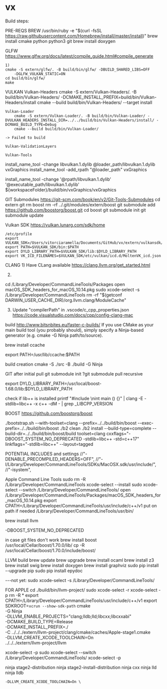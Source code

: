 # vx

Build steps:

PRE-REQS
    BREW
        /usr/bin/ruby -e "$(curl -fsSL https://raw.githubusercontent.com/Homebrew/install/master/install)"
        brew install cmake python python3 git
        brew install doxygen

GLFW
    https://www.glfw.org/docs/latest/compile_guide.html#compile_generate
    
    1) 
    cmake -S extern/glfw/. -B build/bin/glfw/ -DBUILD_SHARED_LIBS=OFF 
        -DGLFW_VULKAN_STATIC=ON
    cd build/bin/glfw/
    make 

VULKAN
    Vulkan-Headers
        cmake -S extern/Vulkan-Headers/. -B build/bin/Vulkan-Headers/ -DCMAKE_INSTALL_PREFIX=build/bin/Vulkan-Headers/install
        cmake --build build/bin/Vulkan-Headers/ --target install

    Vulkan-Loader
        cmake -S extern/Vulkan-Loader/. -B build/bin/Vulkan-Loader/ -DVULKAN_HEADERS_INSTALL_DIR=../../build/bin/Vulkan-Headers/install/ -DCMAKE_BUILD_TYPE=Debug 
        cmake --build build/bin/Vulkan-Loader/ 

    -> Failed to build

    Vulkan-ValidationLayers

    Vulkan-Tools

install_name_tool -change libvulkan.1.dylib @loader_path/libvulkan.1.dylib vxGraphics
install_name_tool -add_rpath "@loader_path" vxGraphics

install_name_tool -change '@rpath/libvulkan.1.dylib' '@executable_path/libvulkan.1.dylib' ${workspaceFolder}/build/bin/vxGraphics/vxGraphics


GIT Submodules
https://git-scm.com/book/en/v2/Git-Tools-Submodules
cd extern
git rm boost
rm -rf ../.git/modules/extern/boost
git submodule add https://github.com/boostorg/boost.git
cd boost
git submodule init
git submodule update

Vulkan SDK
https://vulkan.lunarg.com/sdk/home

    /etc/profile
    export VULKAN_SDK=/Users/vitorciaramella/Documents/GitHub/vx/extern/vulkansdk/macos/macOS
    export PATH=$VULKAN_SDK/bin:$PATH
    export DYLD_LIBRARY_PATH=$VULKAN_SDK/lib:$DYLD_LIBRARY_PATH
    export VK_ICD_FILENAMES=$VULKAN_SDK/etc/vulkan/icd.d/MoltenVK_icd.json


CLANG
    1) Have CLang available
    https://clang.llvm.org/get_started.html

2) 
cd /Library/Developer/CommandLineTools/Packages
open macOS_SDK_headers_for_macOS_10.14.pkg 
sudo xcode-select -s /Library/Developer/CommandLineTools
rm -rf "$(getconf DARWIN_USER_CACHE_DIR)/org.llvm.clang/ModuleCache"

3) Update "compilerPath" in .vscode/c_cpp_properties.json
https://code.visualstudio.com/docs/cpp/config-clang-mac




build
http://www.bitsnbites.eu/faster-c-builds/
If you use CMake as your main build tool (you probably should), simply specify a Ninja-based generator (e.g. cmake -G Ninja path/to/source).

brew install ccache

export PATH=/usr/lib/ccache:$PATH



build creation
cmake -S ./src -B ./build -G Ninja 


GIT after initial pull
git submodule init
?git submodule pull recursive

export DYLD_LIBRARY_PATH=/usr/local/boost-1.68.0/lib:$DYLD_LIBRARY_PATH

check if lib++ is installed
printf "#include <ciso646>\nint main () {}" | clang -E -stdlib=libc++ -x c++ -dM - | grep _LIBCPP_VERSION

BOOST
https://github.com/boostorg/boost

./bootstrap.sh --with-toolset=clang --prefix=../../build/bin/boost --exec-prefix=../../build/bin/boost
./b2 clean
./b2 install --build-type=complete --build-dir=../../build/bin/boost/build toolset=clang cxxflags="-DBOOST_SYSTEM_NO_DEPRECATED -stdlib=libc++ -std=c++17" linkflags="-stdlib=libc++" --layout=tagged 


POTENTIAL INCLUDES and settings
                //"-DENABLE_PRECOMPILED_HEADERS=OFF",
                //"-I/Library/Developer/CommandLineTools/SDKs/MacOSX.sdk/usr/include/",
                //"-isystem",


Apple Command Line Tools
sudo rm -R /Library/Developer/CommandLineTools
xcode-select --install
sudo xcode-select --switch /Library/Developer/CommandLineTools/
open /Library/Developer/CommandLineTools/Packages/macOS_SDK_headers_for_macOS_10.14.pkg
export CPATH=/Library/Developer/CommandLineTools/usr/include/c++/v1
put on path if needed /Library/Developer/CommandLineTools/usr/bin/

brew install llvm


-DBOOST_SYSTEM_NO_DEPRECATED

in case git files don't work
    brew install boost
    /usr/local/Cellar/boost/1.70.0/lib/
    cp -R /usr/local/Cellar/boost/1.70.0/include/boost/ 


LLVM build
brew update
brew upgrade
brew install ocaml
brew install z3
brew install swig
brew install doxygen
brew install graphviz
sudo pip install --upgrade pip
sudo pip install epydoc

---not yet: sudo xcode-select -s /Library/Developer/CommandLineTools/

FOR APPLE
cd ./build/bin/llvm-project/
sudo xcode-select -r
xcode-select -p
rm -R *
export CPATH=/Library/Developer/CommandLineTools/usr/include/c++/v1
export SDKROOT=`xcrun --show-sdk-path`
cmake \
    -G Ninja \
    -DLLVM_ENABLE_PROJECTS="clang;lldb;lld;libcxx;libcxxabi" \
    -DCMAKE_BUILD_TYPE=Release \
    -DCMAKE_INSTALL_PREFIX=./ \
    -C ../../../extern/llvm-project/clang/cmake/caches/Apple-stage1.cmake \
    -DLLVM_CREATE_XCODE_TOOLCHAIN=On \
    ../../../extern/llvm-project/llvm

xcode-select -p
sudo xcode-select --switch /Library/Developer/CommandLineTools/
xcode-select -p


ninja stage2-distribution
ninja stage2-install-distribution
ninja cxx
ninja lld
ninja lldb

    -DLLVM_CREATE_XCODE_TOOLCHAIN=On \
